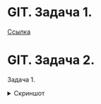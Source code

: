 # GIT. Задача 1.
[Ссылка](https://github.com/GBardeec/assignment_on_githowto)

# GIT. Задача 2.
Задача 1.
<details>
  <summary>Скриншот</summary>

![Скриншот](https://github.com/GBardeec/Completed_tasks/blob/main/Screenshot/%D1%81%D0%BA%D1%80%D0%B8%D0%BD%D1%88%D0%BE%D1%821.JPG?raw=true)

</details>
